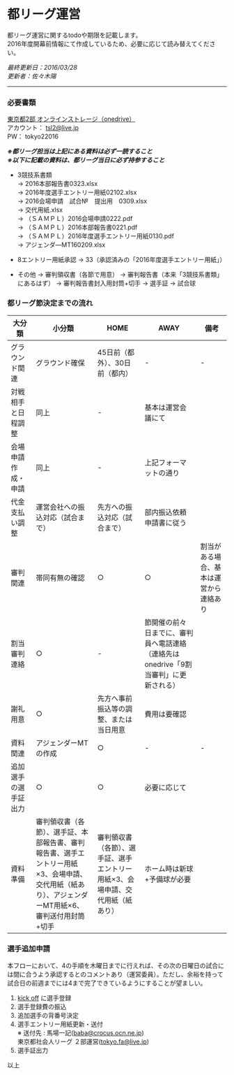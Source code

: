 
# 都リーグ運営
都リーグ運営に関するtodoや期限を記載します。  
2016年度開幕前情報にて作成しているため、必要に応じて読み替えてください。  

*最終更新日：2016/03/28*  
*更新者：佐々木陽*

---
### 必要書類
[東京都2部 オンラインストレージ（onedrive）](https://onedrive.live.com/about/ja-jp/)  
アカウント： tsl2@live.jp  
PW： tokyo22016

***※都リーグ担当は上記にある資料は必ず一読すること***  
***※以下に記載の資料は、都リーグ当日に必ず持参すること***
* 3競技系書類  
-> 2016本部報告書0323.xlsx  
-> 2016年度選手エントリー用紙02102.xlsx  
-> 2016会場申請　試合№　提出用　0309.xlsx  
-> 交代用紙.xlsx  
-> （ＳＡＭＰＬ）2016会場申請0222.pdf  
-> （ＳＡＭＰＬ）2016本部報告書0221.pdf  
-> （ＳＡＭＰＬ）2016年度選手エントリー用紙0130.pdf  
-> アジェンダ―MT160209.xlsx  

* 8エントリー用紙承認
-> 33（承認済みの「2016年度選手エントリー用紙」）

* その他
-> 審判領収書（各節で用意）
-> 審判報告書（本来「3競技系書類」にあるはず）
-> 審判報告書封入用封筒+切手
-> 選手証
-> 試合球

### 都リーグ節決定までの流れ
大分類|小分類|HOME|AWAY|備考
----|----|----|----|----
グラウンド関連|グラウンド確保|45日前（都外）、30日前（都内）|-|-
 |対戦相手と日程調整|同上|-|基本は運営会議にて
 |会場申請作成・申請|同上|-|上記フォーマットの通り
 |代金支払い調整|運営会社への振込対応（試合まで）|先方への振込対応（試合まで）|部内振込依頼申請書に従う
審判関連|帯同有無の確認|○|○|割当がある場合、基本は運営から連絡あり
 |割当審判連絡|○|-|節開催の前々日までに、審判員へ電話連絡（連絡先はonedrive「9割当審判」に更新される）
 |謝礼用意|○|先方へ事前振込等の調整、または当日用意|費用は要確認
資料関連|アジェンダーMTの作成|○|-|-
 |追加選手の選手証出力|○|○|必要に応じて
 |資料準備|審判領収書（各節）、選手証、本部報告書、審判報告書、選手エントリー用紙×3、会場申請、交代用紙（紙あり）、アジェンダーMT用紙×6、審判送付用封筒+切手|審判領収書（各節）、選手証、選手エントリー用紙×3、会場申請、交代用紙（紙あり）|ホーム時は新球+予備球が必要


### 選手追加申請
本フローにおいて、4の手順を木曜日までに行えれば、その次の日曜日の試合には間に合うよう承認するとのコメントあり（運営委員）。ただし、余裕を持って試合日の前週までには4まで完了できているようにすることが望ましい。  
1. [kick off](https://jfaid.jfa.jp/uniid-server/login) に選手登録  
2. 選手登録費の振込  
3. 追加選手の背番号決定  
4. 選手エントリー用紙更新・送付  
※ 送付先 : 馬場一記(baba@crocus.ocn.ne.jp)  
東京都社会人リーグ ２部運営(tokyo.fa@live.jp)  
5. 選手証出力  


以上

